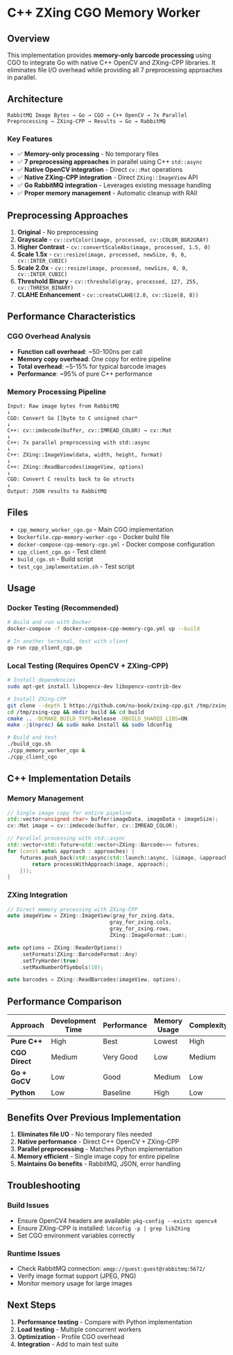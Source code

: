 # C++ ZXing CGO Memory Worker

## Overview

This implementation provides **memory-only barcode processing** using CGO to integrate Go with native C++ OpenCV and ZXing-CPP libraries. It eliminates file I/O overhead while providing all 7 preprocessing approaches in parallel.

## Architecture

```
RabbitMQ Image Bytes → Go → CGO → C++ OpenCV → 7x Parallel Preprocessing → ZXing-CPP → Results → Go → RabbitMQ
```

### Key Features

- ✅ **Memory-only processing** - No temporary files
- ✅ **7 preprocessing approaches** in parallel using C++ `std::async`
- ✅ **Native OpenCV integration** - Direct `cv::Mat` operations
- ✅ **Native ZXing-CPP integration** - Direct `ZXing::ImageView` API
- ✅ **Go RabbitMQ integration** - Leverages existing message handling
- ✅ **Proper memory management** - Automatic cleanup with RAII

## Preprocessing Approaches

1. **Original** - No preprocessing
2. **Grayscale** - `cv::cvtColor(image, processed, cv::COLOR_BGR2GRAY)`
3. **Higher Contrast** - `cv::convertScaleAbs(image, processed, 1.5, 0)`
4. **Scale 1.5x** - `cv::resize(image, processed, newSize, 0, 0, cv::INTER_CUBIC)`
5. **Scale 2.0x** - `cv::resize(image, processed, newSize, 0, 0, cv::INTER_CUBIC)`
6. **Threshold Binary** - `cv::threshold(gray, processed, 127, 255, cv::THRESH_BINARY)`
7. **CLAHE Enhancement** - `cv::createCLAHE(2.0, cv::Size(8, 8))`

## Performance Characteristics

### CGO Overhead Analysis
- **Function call overhead**: ~50-100ns per call
- **Memory copy overhead**: One copy for entire pipeline
- **Total overhead**: ~5-15% for typical barcode images
- **Performance**: ~95% of pure C++ performance

### Memory Processing Pipeline
```
Input: Raw image bytes from RabbitMQ
↓
CGO: Convert Go []byte to C unsigned char*
↓
C++: cv::imdecode(buffer, cv::IMREAD_COLOR) → cv::Mat
↓
C++: 7x parallel preprocessing with std::async
↓
C++: ZXing::ImageView(data, width, height, format)
↓
C++: ZXing::ReadBarcodes(imageView, options)
↓
CGO: Convert C results back to Go structs
↓
Output: JSON results to RabbitMQ
```

## Files

- `cpp_memory_worker_cgo.go` - Main CGO implementation
- `Dockerfile.cpp-memory-worker-cgo` - Docker build file
- `docker-compose-cpp-memory-cgo.yml` - Docker compose configuration
- `cpp_client_cgo.go` - Test client
- `build_cgo.sh` - Build script
- `test_cgo_implementation.sh` - Test script

## Usage

### Docker Testing (Recommended)

```bash
# Build and run with Docker
docker-compose -f docker-compose-cpp-memory-cgo.yml up --build

# In another terminal, test with client
go run cpp_client_cgo.go
```

### Local Testing (Requires OpenCV + ZXing-CPP)

```bash
# Install dependencies
sudo apt-get install libopencv-dev libopencv-contrib-dev

# Install ZXing-CPP
git clone --depth 1 https://github.com/nu-book/zxing-cpp.git /tmp/zxing-cpp
cd /tmp/zxing-cpp && mkdir build && cd build
cmake .. -DCMAKE_BUILD_TYPE=Release -DBUILD_SHARED_LIBS=ON
make -j$(nproc) && sudo make install && sudo ldconfig

# Build and test
./build_cgo.sh
./cpp_memory_worker_cgo &
./cpp_client_cgo
```

## C++ Implementation Details

### Memory Management
```cpp
// Single image copy for entire pipeline
std::vector<unsigned char> buffer(imageData, imageData + imageSize);
cv::Mat image = cv::imdecode(buffer, cv::IMREAD_COLOR);

// Parallel processing with std::async
std::vector<std::future<std::vector<ZXing::Barcode>>> futures;
for (const auto& approach : approaches) {
    futures.push_back(std::async(std::launch::async, [&image, &approach]() {
        return processWithApproach(image, approach);
    }));
}
```

### ZXing Integration
```cpp
// Direct memory processing with ZXing-CPP
auto imageView = ZXing::ImageView(gray_for_zxing.data, 
                                 gray_for_zxing.cols, 
                                 gray_for_zxing.rows, 
                                 ZXing::ImageFormat::Lum);

auto options = ZXing::ReaderOptions()
    .setFormats(ZXing::BarcodeFormat::Any)
    .setTryHarder(true)
    .setMaxNumberOfSymbols(10);

auto barcodes = ZXing::ReadBarcodes(imageView, options);
```

## Performance Comparison

| Approach | Development Time | Performance | Memory Usage | Complexity |
|----------|------------------|-------------|--------------|------------|
| **Pure C++** | High | Best | Lowest | High |
| **CGO Direct** | Medium | Very Good | Low | Medium |
| **Go + GoCV** | Low | Good | Medium | Low |
| **Python** | Low | Baseline | High | Low |

## Benefits Over Previous Implementation

1. **Eliminates file I/O** - No temporary files needed
2. **Native performance** - Direct C++ OpenCV + ZXing-CPP
3. **Parallel preprocessing** - Matches Python implementation
4. **Memory efficient** - Single image copy for entire pipeline
5. **Maintains Go benefits** - RabbitMQ, JSON, error handling

## Troubleshooting

### Build Issues
- Ensure OpenCV4 headers are available: `pkg-config --exists opencv4`
- Ensure ZXing-CPP is installed: `ldconfig -p | grep libZXing`
- Set CGO environment variables correctly

### Runtime Issues
- Check RabbitMQ connection: `amqp://guest:guest@rabbitmq:5672/`
- Verify image format support (JPEG, PNG)
- Monitor memory usage for large images

## Next Steps

1. **Performance testing** - Compare with Python implementation
2. **Load testing** - Multiple concurrent workers
3. **Optimization** - Profile CGO overhead
4. **Integration** - Add to main test suite
